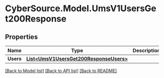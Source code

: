 # CyberSource.Model.UmsV1UsersGet200Response
## Properties

Name | Type | Description | Notes
------------ | ------------- | ------------- | -------------
**Users** | [**List&lt;UmsV1UsersGet200ResponseUsers&gt;**](UmsV1UsersGet200ResponseUsers.md) |  | [optional] 

[[Back to Model list]](../README.md#documentation-for-models) [[Back to API list]](../README.md#documentation-for-api-endpoints) [[Back to README]](../README.md)

